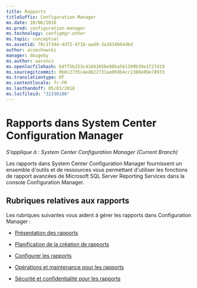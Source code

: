 ```yaml
---
title: Rapports
titleSuffix: Configuration Manager
ms.date: 10/06/2016
ms.prod: configuration-manager
ms.technology: configmgr-other
ms.topic: conceptual
ms.assetid: 78c1f344-4d72-4718-aad9-3a3834b64dbd
author: aczechowski
manager: dougeby
ms.author: aaroncz
ms.openlocfilehash: bdff5b253c4160165be98ba561309b39e1f2fd19
ms.sourcegitcommit: 0b0c2735c4ed822731ae069b4cc1380e89e78933
ms.translationtype: HT
ms.contentlocale: fr-FR
ms.lasthandoff: 05/03/2018
ms.locfileid: "32338106"
---
```

# <a name="reporting-in-system-center-configuration-manager"></a>Rapports dans System Center Configuration Manager

*S’applique à : System Center Configuration Manager (Current Branch)*

Les rapports dans System Center Configuration Manager fournissent un ensemble d'outils et de ressources vous permettant d'utiliser les fonctions de rapport avancées de Microsoft SQL Server Reporting Services dans la console Configuration Manager.  

## <a name="reporting-topics"></a>Rubriques relatives aux rapports  
 Les rubriques suivantes vous aident à gérer les rapports dans Configuration Manager :  

-   [Présentation des rapports](introduction-to-reporting.md)  

-   [Planification de la création de rapports](planning-for-reporting.md)  

-   [Configurer les rapports](configuring-reporting.md)  

-   [Opérations et maintenance pour les rapports](operations-and-maintenance-for-reporting.md)  

-   [Sécurité et confidentialité pour les rapports](security-and-privacy-for-reporting.md)  
